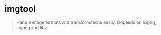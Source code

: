 # imgtool
>
> Handle image formats and transformations easily.
> Depends on libpng, libjpeg and libz.
>
